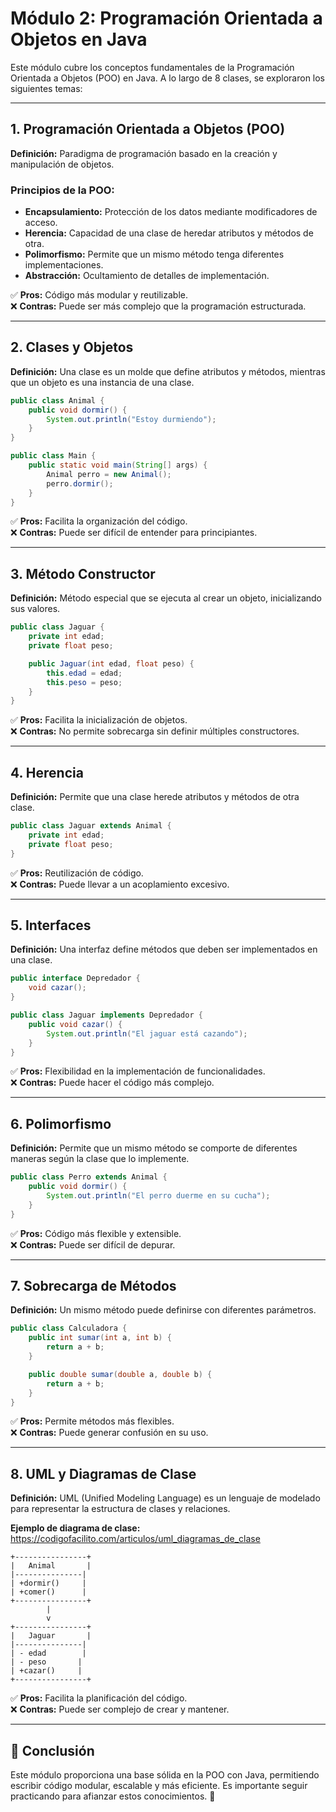 # Módulo 2: Programación Orientada a Objetos en Java

Este módulo cubre los conceptos fundamentales de la Programación Orientada a Objetos (POO) en Java. A lo largo de 8 clases, se exploraron los siguientes temas:

---

## 1. Programación Orientada a Objetos (POO)
**Definición:** Paradigma de programación basado en la creación y manipulación de objetos.

### **Principios de la POO:**
- **Encapsulamiento:** Protección de los datos mediante modificadores de acceso.
- **Herencia:** Capacidad de una clase de heredar atributos y métodos de otra.
- **Polimorfismo:** Permite que un mismo método tenga diferentes implementaciones.
- **Abstracción:** Ocultamiento de detalles de implementación.

✅ **Pros:** Código más modular y reutilizable.  
❌ **Contras:** Puede ser más complejo que la programación estructurada.

---

## 2. Clases y Objetos
**Definición:** Una clase es un molde que define atributos y métodos, mientras que un objeto es una instancia de una clase.

```java
public class Animal {
    public void dormir() {
        System.out.println("Estoy durmiendo");
    }
}

public class Main {
    public static void main(String[] args) {
        Animal perro = new Animal();
        perro.dormir();
    }
}
```

✅ **Pros:** Facilita la organización del código.  
❌ **Contras:** Puede ser difícil de entender para principiantes.

---

## 3. Método Constructor
**Definición:** Método especial que se ejecuta al crear un objeto, inicializando sus valores.

```java
public class Jaguar {
    private int edad;
    private float peso;

    public Jaguar(int edad, float peso) {
        this.edad = edad;
        this.peso = peso;
    }
}
```

✅ **Pros:** Facilita la inicialización de objetos.  
❌ **Contras:** No permite sobrecarga sin definir múltiples constructores.

---

## 4. Herencia
**Definición:** Permite que una clase herede atributos y métodos de otra clase.

```java
public class Jaguar extends Animal {
    private int edad;
    private float peso;
}
```

✅ **Pros:** Reutilización de código.  
❌ **Contras:** Puede llevar a un acoplamiento excesivo.

---

## 5. Interfaces
**Definición:** Una interfaz define métodos que deben ser implementados en una clase.

```java
public interface Depredador {
    void cazar();
}

public class Jaguar implements Depredador {
    public void cazar() {
        System.out.println("El jaguar está cazando");
    }
}
```

✅ **Pros:** Flexibilidad en la implementación de funcionalidades.  
❌ **Contras:** Puede hacer el código más complejo.

---

## 6. Polimorfismo
**Definición:** Permite que un mismo método se comporte de diferentes maneras según la clase que lo implemente.

```java
public class Perro extends Animal {
    public void dormir() {
        System.out.println("El perro duerme en su cucha");
    }
}
```

✅ **Pros:** Código más flexible y extensible.  
❌ **Contras:** Puede ser difícil de depurar.

---

## 7. Sobrecarga de Métodos
**Definición:** Un mismo método puede definirse con diferentes parámetros.

```java
public class Calculadora {
    public int sumar(int a, int b) {
        return a + b;
    }

    public double sumar(double a, double b) {
        return a + b;
    }
}
```

✅ **Pros:** Permite métodos más flexibles.  
❌ **Contras:** Puede generar confusión en su uso.

---

## 8. UML y Diagramas de Clase
**Definición:** UML (Unified Modeling Language) es un lenguaje de modelado para representar la estructura de clases y relaciones.

**Ejemplo de diagrama de clase:**
https://codigofacilito.com/articulos/uml_diagramas_de_clase
```
+----------------+
|   Animal       |
|---------------|
| +dormir()     |
| +comer()      |
+----------------+
        |
        v
+----------------+
|   Jaguar       |
|---------------|
| - edad        |
| - peso       |
| +cazar()     |
+----------------+
```

✅ **Pros:** Facilita la planificación del código.  
❌ **Contras:** Puede ser complejo de crear y mantener.

---

## 📌 Conclusión
Este módulo proporciona una base sólida en la POO con Java, permitiendo escribir código modular, escalable y más eficiente. Es importante seguir practicando para afianzar estos conocimientos. 🚀

